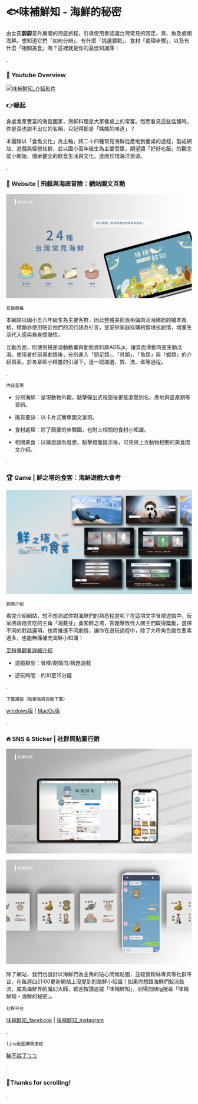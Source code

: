 # 🐟味補鮮知 - 海鮮的秘密 

由女孩**蔚蔚**意外展開的海底旅程，引導使用者認識台灣常見的頭足、貝、魚及蝦類海鮮。想知道它們「如何分辨」、有什麼「挑選要點」、食材「處理步驟」，以及有什麼「相關美食」嗎？這裡就是你的最佳知識庫！

.


### 👀 Youtube Overview

[![味補鮮知_介紹影片](https://img.youtube.com/vi/YecnFGFttpQ/0.jpg)](https://www.youtube.com/watch?v=YecnFGFttpQ)


### 👉緣起

身處漁產豐富的海島國家，海鮮料理是大家餐桌上的常客。然而看見這些佳餚時，你是否也說不出它的名稱，只記得那是「媽媽的味道」？

本團隊以「食魚文化」為主軸，將二十四種常見海鮮從產地到餐桌的過程，製成網站、遊戲與經營社群，並以國小高年級生為主要受眾，期望讓「好好吃飯」的觀念從小開始，傳承健全的飲食生活與文化，進而珍惜海洋資源。

.



### 🚢 Website | 飛艇與海底冒險：網站圖文互動

![味補鮮知_網站介紹](./img/read_me/Cfood_01.jpg)


`互動風格`

本網站以國小五六年級生為主要客群，因此整體美術風格偏向活潑繽紛的繪本風格，標題亦使用貼近他們的流行語為引言，並安排家庭採購的情境式劇情，增進生活代入感與自身關聯性。

互動方面，則使用視差滾動動畫與動態資料庫AOS.js，讓頁面滑動時更生動活潑。使用者於前導劇情後，分別進入「頭足類」、「貝類」、「魚類」與「蝦類」的介紹頁面，於各章節小精靈的引導下，逐一認識選、買、洗、煮等過程。

.

`內容呈現`

+ 分辨海鮮：呈現動物外觀，點擊彈出式視窗後更能瀏覽別名、產地與盛產期等資訊。
 
+ 挑貨要訣：以卡片式簡單圖文呈現。

+ 食材處理：除了簡要的步驟圖，也附上相關的食材小知識。

+ 相關美食：以猜燈謎為發想，點擊燈籠提示後，可見與上方動物相關的美食圖文介紹。

.

### 🏆 Game | 鮮之塔的食客：海鮮遊戲大會考

![味補鮮知_網站介紹](./img/read_me/Cfood_05.jpg)

`劇情介紹`

看完介紹網站，想不想測試你對海鮮們的熟悉程度呢？在這項文字冒險遊戲中，玩家將跟隨貪吃的主角「海戴芽」勇闖鮮之塔，答題擊敗怪人關主們取得獎勵，選擇不同的對話選項，也將推進不同劇情，讓你在遊玩過程中，除了大呼角色屬性要素過多，也能無痛補充海鮮小知識！

[至粉專觀看詳細介紹](https://www.facebook.com/Cfood.secret/posts/pfbid02E6S4mD9YA5PuSyvShsu6v9R3jPMYwnAqKqKBfNPmMLX97J1fZpq4q3LdeeUt7VJnl)

+ 遊戲類型：冒險/劇情向/猜題遊戲

+ 遊玩時間：約10至15分鐘

.

`下載連結（點擊後將自動下載）`

[windows版](https://onedrive.live.com/download?cid=798697C7AA5B4329&resid=798697C7AA5B4329%21108&authkey=AI3Ae6mlR8sNeyM)   |   [MacOs版](https://onedrive.live.com/download?cid=798697C7AA5B4329&resid=798697C7AA5B4329%21107&authkey=AL6q2Vc9strMiXY)


.

### 🔥 SNS & Sticker | 社群與貼圖行銷

![味補鮮知_社群介紹](./img/read_me/Cfood_06.jpg)

![味補鮮知_貼圖介紹](./img/read_me/Cfood_07.jpg)

除了網站，我們也設計以海鮮們為主角的貼心問候貼圖，並經營粉絲專頁等社群平台，在每週四21:00更新網站上沒提到的海鮮小知識！如果你想跟海鮮們鮫流鮫流，成為海鮮界的魔幻大師，歡迎按讚追蹤「味補鮮知」，同場加映Ig搜尋「味補鮮知 - 海鮮的秘密」。

`社群平台`

[味補鮮知_facebook](https://www.facebook.com/Cfood.secret)    |   [味補鮮知_instagram](https://www.instagram.com/fishkw.2020/)

.

`line貼圖購買連結`

[鮮不說了ㄅㄅ](https://store.line.me/stickershop/product/13630690/zh-Hant)

.

### 🙇Thanks for scrolling!

.
